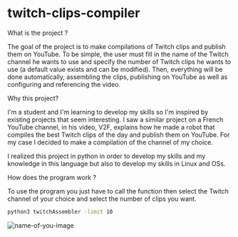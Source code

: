 # twitch-clips-compiler

What is the project ?

The goal of the project is to make compilations of Twitch clips and publish them on YouTube. To be simple, the user must fill in the name of the Twitch channel he wants to use and specify the number of Twitch clips he wants to use (a default value exists and can be modified). Then, everything will be done automatically, assembling the clips, publishing on YouTube as well as configuring and referencing the video.

Why this project?

I'm a student and I'm learning to develop my skills so I'm inspired by existing projects that seem interesting. I saw a similar project on a French YouTube channel, in his video, V2F, explains how he made a robot that compiles the best Twitch clips of the day and publish them on YouTube. For my case I decided to make a compilation of the channel of my choice. 

I realized this project in python in order to develop my skills and my knowledge in this language but also to develop my skills in Linux and OSs.

How does the program work ?

To use the program you just have to call the function then select the Twitch channel of your choice and select the number of clips you want.

```bash
python3 twitchAssembler -limit 10
```

![name-of-you-image](https://th.bing.com/th/id/OIP.XoP4y5K3-mbaasTzexYJBQHaNK?pid=ImgDet&rs=1)


